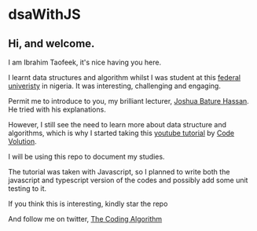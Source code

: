 # dsaWithJS


## Hi, and welcome.

I am Ibrahim Taofeek, it's nice having you here.

I learnt data structures and algorithm whilst I was student at this [federal univeristy](https://ecampus.fuoye.edu.ng/) in nigeria. It was interesting, challenging and engaging.

Permit me to introduce to you, my brilliant lecturer, [Joshua Bature Hassan](https://www.linkedin.com/in/joshua-bature-hassan-33b94977/). He tried with his explanations.


However, I still see the need to learn more about data structure and algorithms, which is why I started taking this [youtube tutorial](https://www.youtube.com/playlist?list=PLC3y8-rFHvwjPxNAKvZpdnsr41E0fCMMP) by [Code Volution](https://www.youtube.com/@Codevolution).


I will be using this repo to document my studies.


The tutorial was taken with Javascript, so I planned to write both the javascript and typescript version of the codes and possibly add some unit testing to it.

If you think this is interesting, kindly star the repo

And follow me on twitter, [The Coding Algorithm](https://twitter.com/thecodingalgo)